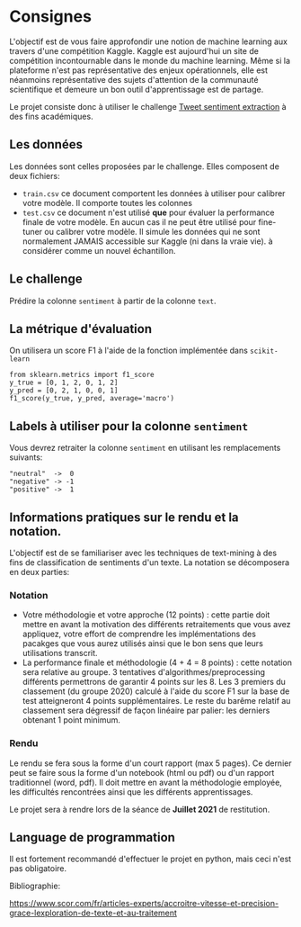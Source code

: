 # Consignes

L'objectif est de vous faire approfondir une notion de machine learning aux travers d'une compétition Kaggle. Kaggle est aujourd'hui un site de compétition incontournable dans le monde du machine learning. Même si la plateforme n'est pas représentative des enjeux opérationnels, elle est néanmoins représentative des sujets d'attention de la communauté scientifique et demeure un bon outil d'apprentissage est de partage.


Le projet consiste donc à utiliser le challenge [Tweet sentiment extraction](https://www.kaggle.com/c/tweet-sentiment-extraction/overview/description) à des fins académiques.


## Les données

Les données sont celles proposées par le challenge. Elles composent de deux fichiers:

* `train.csv` ce document comportent les données à utiliser pour calibrer votre modèle. Il comporte toutes les colonnes
* `test.csv` ce document n'est utilisé **que** pour évaluer la performance finale de votre modèle. En aucun cas il ne peut être utilisé pour fine-tuner ou calibrer votre modèle. Il simule les données qui ne sont normalement JAMAIS accessible sur Kaggle (ni dans la vraie vie). à considérer comme un nouvel échantillon.

## Le challenge

Prédire la colonne `sentiment` à partir de la colonne `text`.

## La métrique d'évaluation

On utilisera un score F1 à l'aide de la fonction implémentée dans `scikit-learn`

    from sklearn.metrics import f1_score
    y_true = [0, 1, 2, 0, 1, 2]
    y_pred = [0, 2, 1, 0, 0, 1]
    f1_score(y_true, y_pred, average='macro')


## Labels à utiliser pour la colonne `sentiment`

Vous devrez retraiter la colonne `sentiment` en utilisant les remplacements suivants:

    "neutral"  ->  0
    "negative" -> -1
    "positive" ->  1

## Informations pratiques sur le rendu et la notation.

L'objectif est de se familiariser avec les techniques de text-mining à des fins de classification de sentiments d'un texte. La notation se décomposera en deux parties:

### Notation

* Votre méthodologie et votre approche (12 points) : cette partie doit mettre en avant la motivation des différents retraitements que vous avez appliquez, votre effort de comprendre les implémentations des pacakges que vous aurez utilisés ainsi que le bon sens que leurs utilisations transcrit.
* La performance finale et méthodologie (4 + 4 = 8 points) : cette notation sera relative au groupe. 3 tentatives d'algorithmes/preprocessing différents permettrons de garantir 4 points sur les 8. Les 3 premiers du classement (du groupe 2020) calculé à l'aide du score F1 sur la base de test atteigneront 4 points supplémentaires. Le reste du barême relatif au classement sera dégressif de façon linéaire par palier: les derniers obtenant 1 point minimum.

### Rendu

Le rendu se fera sous la forme d'un court rapport (max 5 pages). Ce dernier peut se faire sous la forme d'un notebook (html ou pdf) ou d'un rapport traditionnel (word, pdf). Il doit mettre en avant la méthodologie employée, les difficultés rencontrées ainsi que les différents apprentissages.


Le projet sera à rendre lors de la séance de **Juillet 2021** de restitution.

## Language de programmation

Il est fortement recommandé d'effectuer le projet en python, mais ceci n'est pas obligatoire.

Bibliographie:

https://www.scor.com/fr/articles-experts/accroitre-vitesse-et-precision-grace-lexploration-de-texte-et-au-traitement